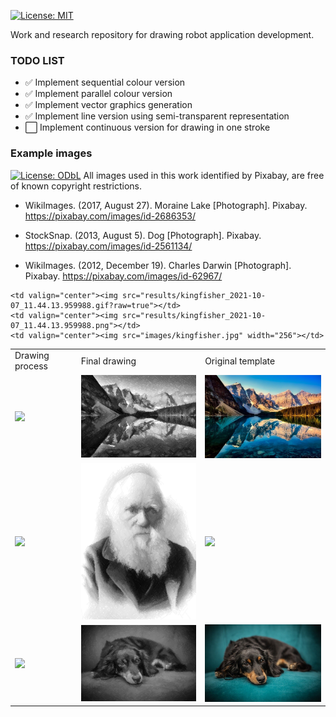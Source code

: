 
[![License: MIT](https://img.shields.io/badge/License-MIT-green.svg)](https://opensource.org/licenses/MIT)

Work and research repository for drawing robot application development.

### TODO LIST ###

- :white_check_mark: Implement sequential colour version
- :white_check_mark: Implement parallel colour version 
- :white_check_mark: Implement vector graphics generation 
- :white_check_mark: Implement line version using semi-transparent representation
- :white_large_square: Implement continuous version for drawing in one stroke

### Example images ###
[![License: ODbL](https://img.shields.io/badge/License-PDDL-brightgreen.svg)](https://opendatacommons.org/licenses/pddl/) All images used in this work identified by Pixabay, are free of known copyright restrictions.

* WikiImages. (2017, August 27). Moraine Lake [Photograph]. Pixabay.
https://pixabay.com/images/id-2686353/

* StockSnap. (2013, August 5). Dog [Photograph]. Pixabay.
https://pixabay.com/images/id-2561134/

* WikiImages. (2012, December 19). Charles Darwin [Photograph]. Pixabay.
https://pixabay.com/images/id-62967/

<table>
  <tr>
    <td>Drawing process</td>
     <td>Final drawing</td>
     <td>Original template</td>
  </tr>
  <tr>
    <td valign="center"><img src="results/moraine_lake_2021-10-06_19.36.54.329515.gif?raw=true"></td>
    <td valign="center"><img src="results/moraine_lake_2021-10-06_19.36.54.329515.png"></td>
    <td valign="center"><img src="images/moraine_lake.jpg" width="256"></td>
  </tr>
  <tr>
    <td valign="center"><img src="results/Darwin_enhanced_2021-10-06_19.19.30.457892.gif?raw=true"></td>
    <td valign="center"><img src="results/Darwin_enhanced_2021-10-06_19.19.30.457892.png"></td>
    <td valign="center"><img src="images/Darwin_enhanced.jpg" width="256"></td>
  </tr>
  <tr>
    <td valign="center"><img src="results/dog_2021-10-06_18.54.53.204008.gif?raw=true"></td>
    <td valign="center"><img src="results/dog_2021-10-06_18.54.53.204008.png"></td>
    <td valign="center"><img src="images/dog.jpg" width="256"></td>
  </tr>
  <tr>

    <td valign="center"><img src="results/kingfisher_2021-10-07_11.44.13.959988.gif?raw=true"></td>
    <td valign="center"><img src="results/kingfisher_2021-10-07_11.44.13.959988.png"></td>
    <td valign="center"><img src="images/kingfisher.jpg" width="256"></td>
  </tr>
 </table>

